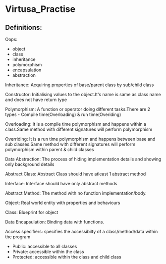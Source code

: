 # Virtusa_Practise

## Definitions:

Oops:
   - object
   - class
   - inheritance
   - polymorphism
   - encapsulation
   - abstraction

Inheritance: Acquiring properties of base/parent class by sub/child class

Constructor: Initialising values to the object.It's name is same as class name and does not have return type

Polymorphism: A function or operator doing different tasks.There are 2 types - Compile time(Overloading) & run time(Overiding)

Overloading: It is a compile time polymorphism and happens within a class.Same method with different signatures will perform polymorphism

Overriding: It is a run time polymorphism and happens between base and sub classes.Same method with different signatures will perform polymorphism within parent & child classes

Data Abstraction: The process of hiding implementation details and showing only background details

Abstract Class: Abstract Class should have atleast 1 abstract method

Interface: Interface should have only abstract methods

Abstract Method: The method with no function implementation/body.

Object: Real world entity with properties and behaviours

Class: Blueprint for object

Data Encapsulation: Binding data with functions.

Access specifiers: specifies the accessibilty of a class/method/data within the program
   - Public: accessible to all classes
   - Private: accessible within the class
   - Protected: accessible within the class and child class


